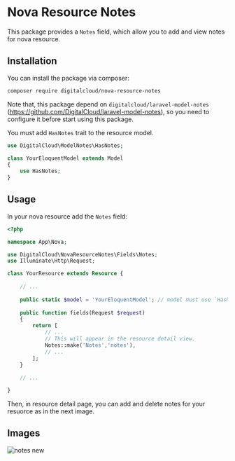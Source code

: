 # Nova Resource Notes 
This package provides a `Notes` field, which allow you to add and view notes for nova resource.

## Installation

You can install the package via composer:

```bash
composer require digitalcloud/nova-resource-notes
```

Note that, this package depend on  `digitalcloud/laravel-model-notes` (https://github.com/DigitalCloud/laravel-model-notes), so you need to configure it before start using this package.

You must add `HasNotes` trait to the resource model.

```php
use DigitalCloud\ModelNotes\HasNotes;

class YourEloquentModel extends Model
{
    use HasNotes;
}
```

## Usage

In your nova resource add the `Notes` field:

```php
<?php

namespace App\Nova;

use DigitalCloud\NovaResourceNotes\Fields\Notes;
use Illuminate\Http\Request;

class YourResource extends Resource {
    
    // ...
    
    public static $model = 'YourEloquentModel'; // model must use `HasNotes` trait`
    
    public function fields(Request $request)
    {
        return [
            // ...
            // This will appear in the resource detail view.
            Notes::make('Notes','notes'),
            // ...
        ];
    }
    
    // ...

}
```

Then, in resource detail page, you can add and delete notes for your resuorce as in the next image.

## Images
![notes new](https://user-images.githubusercontent.com/41853913/51460562-7813a800-1d64-11e9-8c46-3ac5776379e0.PNG)
